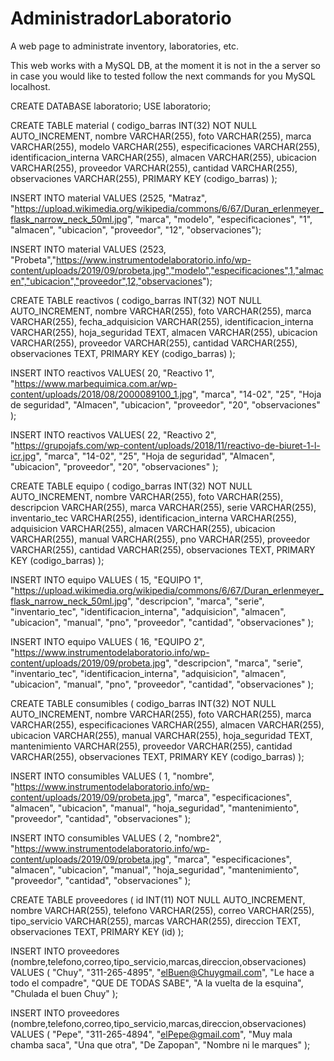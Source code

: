 # AdministradorLaboratorio
A web page to administrate inventory, laboratories, etc. 

This web works with a MySQL DB, at the moment it is not in the a server so in case you would like to tested follow the next commands
for you MySQL localhost.

CREATE DATABASE laboratorio;
USE laboratorio;

CREATE TABLE material (
	codigo_barras INT(32) NOT NULL AUTO_INCREMENT,
	nombre VARCHAR(255),
	foto VARCHAR(255),
	marca VARCHAR(255),
	modelo VARCHAR(255),
	especificaciones VARCHAR(255),
	identificacion_interna VARCHAR(255),
	almacen VARCHAR(255),
	ubicacion VARCHAR(255),
	proveedor VARCHAR(255),
	cantidad VARCHAR(255),
	observaciones VARCHAR(255),
	PRIMARY KEY (codigo_barras)
);

INSERT INTO material
VALUES (2525,
	"Matraz",
	"https://upload.wikimedia.org/wikipedia/commons/6/67/Duran_erlenmeyer_flask_narrow_neck_50ml.jpg",
	"marca",
	"modelo",
	"especificaciones",
	"1",
	"almacen",
	"ubicacion",
	"proveedor",
	"12",
	"observaciones");

INSERT INTO material
VALUES (2523, "Probeta","https://www.instrumentodelaboratorio.info/wp-content/uploads/2019/09/probeta.jpg","modelo","especificaciones",1,"almacen","ubicacion","proveedor",12,"observaciones");


CREATE TABLE reactivos (
	codigo_barras INT(32) NOT NULL AUTO_INCREMENT,
	nombre VARCHAR(255),
	foto VARCHAR(255),
	marca VARCHAR(255),
	fecha_adquisicion VARCHAR(255),
	identificacion_interna VARCHAR(255),
	hoja_seguridad TEXT,
	almacen VARCHAR(255),
	ubicacion VARCHAR(255),
	proveedor VARCHAR(255),
	cantidad VARCHAR(255),
	observaciones TEXT,
	PRIMARY KEY (codigo_barras)
);

INSERT INTO reactivos
VALUES(
	20,
	"Reactivo 1",
	"https://www.marbequimica.com.ar/wp-content/uploads/2018/08/2000089100_1.jpg",
	"marca",
	"14-02",
	"25",
	"Hoja de seguridad",
	"Almacen",
	"ubicacion",
	"proveedor",
	"20",
	"observaciones"
);

INSERT INTO reactivos
VALUES(
	22,
	"Reactivo 2",
	"https://grupojafs.com/wp-content/uploads/2018/11/reactivo-de-biuret-1-l-icr.jpg",
	"marca",
	"14-02",
	"25",
	"Hoja de seguridad",
	"Almacen",
	"ubicacion",
	"proveedor",
	"20",
	"observaciones"
);

CREATE TABLE equipo (
	codigo_barras INT(32) NOT NULL AUTO_INCREMENT,
	nombre VARCHAR(255),
	foto VARCHAR(255),
	descripcion VARCHAR(255),
	marca VARCHAR(255),
	serie VARCHAR(255),
	inventario_tec VARCHAR(255),
	identificacion_interna VARCHAR(255),
	adquisicion VARCHAR(255),
	almacen VARCHAR(255),
	ubicacion VARCHAR(255),
	manual VARCHAR(255),
	pno VARCHAR(255),
	proveedor VARCHAR(255),
	cantidad VARCHAR(255),
	observaciones TEXT,
	PRIMARY KEY (codigo_barras)
);

INSERT INTO equipo
VALUES (
	15,
	"EQUIPO 1",
	"https://upload.wikimedia.org/wikipedia/commons/6/67/Duran_erlenmeyer_flask_narrow_neck_50ml.jpg",
	"descripcion",
	"marca",
	"serie",
	"inventario_tec",
	"identificacion_interna",
	"adquisicion",
	"almacen",
	"ubicacion",
	"manual",
	"pno",
	"proveedor",
	"cantidad",
	"observaciones"
);

INSERT INTO equipo
VALUES (
	16,
	"EQUIPO 2",
	"https://www.instrumentodelaboratorio.info/wp-content/uploads/2019/09/probeta.jpg",
	"descripcion",
	"marca",
	"serie",
	"inventario_tec",
	"identificacion_interna",
	"adquisicion",
	"almacen",
	"ubicacion",
	"manual",
	"pno",
	"proveedor",
	"cantidad",
	"observaciones"
);

CREATE TABLE consumibles (
	codigo_barras INT(32) NOT NULL AUTO_INCREMENT,
	nombre VARCHAR(255),
	foto VARCHAR(255),
	marca VARCHAR(255),
	especificaciones VARCHAR(255),
	almacen VARCHAR(255),
	ubicacion VARCHAR(255),
	manual VARCHAR(255),
	hoja_seguridad TEXT,
	mantenimiento VARCHAR(255),
	proveedor VARCHAR(255),
	cantidad VARCHAR(255),
	observaciones TEXT,
	PRIMARY KEY (codigo_barras)
);

INSERT INTO consumibles
VALUES (
	1,
	"nombre",
	"https://www.instrumentodelaboratorio.info/wp-content/uploads/2019/09/probeta.jpg",
	"marca",
	"especificaciones",
	"almacen",
	"ubicacion",
	"manual",
	"hoja_seguridad",
	"mantenimiento",
	"proveedor",
	"cantidad",
	"observaciones"
);

INSERT INTO consumibles
VALUES (
	2,
	"nombre2",
	"https://www.instrumentodelaboratorio.info/wp-content/uploads/2019/09/probeta.jpg",
	"marca",
	"especificaciones",
	"almacen",
	"ubicacion",
	"manual",
	"hoja_seguridad",
	"mantenimiento",
	"proveedor",
	"cantidad",
	"observaciones"
);

CREATE TABLE proveedores (
	id INT(11) NOT NULL AUTO_INCREMENT,
	nombre VARCHAR(255),
	telefono VARCHAR(255),
	correo VARCHAR(255),
	tipo_servicio VARCHAR(255),
	marcas VARCHAR(255),
	direccion TEXT,
	observaciones TEXT,
	PRIMARY KEY (id)
);

INSERT INTO proveedores (nombre,telefono,correo,tipo_servicio,marcas,direccion,observaciones)
VALUES (
	"Chuy",
	"311-265-4895",
	"elBuen@Chuygmail.com",
	"Le hace a todo el compadre",
	"QUE DE TODAS SABE",
	"A la vuelta de la esquina",
	"Chulada el buen Chuy"
);

INSERT INTO proveedores (nombre,telefono,correo,tipo_servicio,marcas,direccion,observaciones)
VALUES (
	"Pepe",
	"311-265-4894",
	"elPepe@gmail.com",
	"Muy mala chamba saca",
	"Una que otra",
	"De Zapopan",
	"Nombre ni le marques"
);

